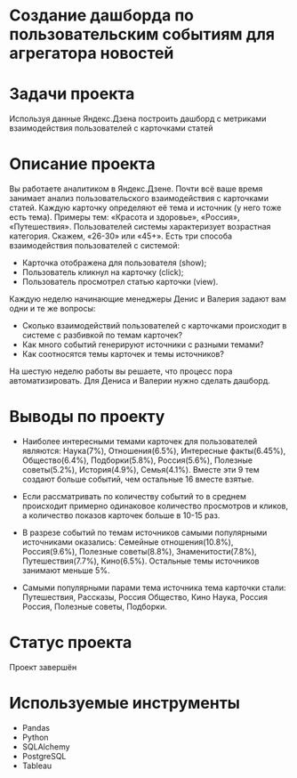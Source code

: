 # Создание дашборда по пользовательским событиям для агрегатора новостей
# Задачи проекта
Используя данные Яндекс.Дзена построить дашборд с метриками взаимодействия пользователей с карточками статей
# Описание проекта
Вы работаете аналитиком в Яндекс.Дзене. Почти всё ваше время занимает анализ пользовательского взаимодействия с карточками статей. Каждую карточку определяют её тема и источник (у него тоже есть тема). Примеры тем: «Красота и здоровье», «Россия», «Путешествия». 
Пользователей системы характеризует возрастная категория. Скажем, «26-30» или «45+». Есть три способа взаимодействия пользователей с системой:
  - Карточка отображена для пользователя (show);
  - Пользователь кликнул на карточку (click);
  - Пользователь просмотрел статью карточки (view).
  
Каждую неделю начинающие менеджеры Денис и Валерия задают вам одни и те же вопросы:
  - Cколько взаимодействий пользователей с карточками происходит в системе с разбивкой по темам карточек?
  - Как много событий генерируют источники с разными темами?
  - Как соотносятся темы карточек и темы источников?

На шестую неделю работы вы решаете, что процесс пора автоматизировать. Для Дениса и Валерии нужно сделать дашборд.

# Выводы по проекту
- Наиболее интересными темами карточек для пользователей являются: Наука(7%), Отношения(6.5%), Интересные факты(6.45%), Общество(6.4%), Подборки(5.8%), Россия(5.6%), Полезные советы(5.2%), История(4.9%), Семья(4.1%). Вместе эти 9 тем создают больше событий, чем остальные 16 вместе взятые.

- Если рассматривать по количеству событий то в среднем происходит примерно одинаковое количество просмотров и кликов, а количество показов карточек больше в 10-15 раз.

- В разрезе событий по темам источников самыми популярными источниками оказались: Семейные отношения(10.8%), Россия(9.6%), Полезные советы(8.8%), Знаменитости(7.8%), Путешествия(7.7%), Кино(6.5%). Остальные темы источников занимают меньше 5%.

- Самыми популярными парами тема источника тема карточки стали: Путешествия, Рассказы, Россия Общество, Кино Наука, Россия Россия, Полезные советы, Подборки.

# Статус проекта
Проект завершён

# Используемые инструменты
- Pandas
- Python
- SQLAlchemy
- PostgreSQL
- Tableau
